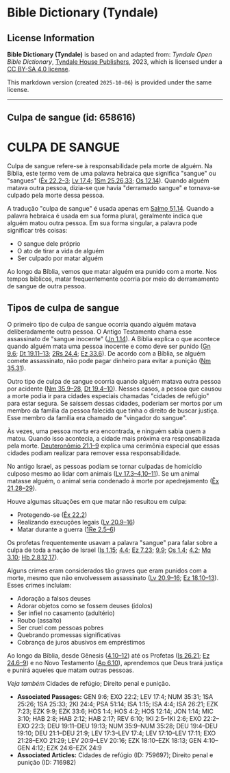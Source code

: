 # Bible Dictionary (Tyndale)

## License Information

**Bible Dictionary (Tyndale)** is based on and adapted from: _Tyndale Open Bible Dictionary_, [Tyndale House Publishers](https://tyndaleopenresources.com/), 2023, which is licensed under a [CC BY-SA 4.0 license](https://creativecommons.org/licenses/by-sa/4.0/legalcode.en).

This markdown version (created `2025-10-06`) is provided under the same license.



--------------------------------

## Culpa de sangue (id: 658616)

CULPA DE SANGUE
===============

Culpa de sangue refere\-se à responsabilidade pela morte de alguém. Na Bíblia, este termo vem de uma palavra hebraica que significa "sangue" ou "sangues" ([Êx 22\.2–3](https://ref.ly/Exod22:2-Exod22:3); [Lv 17\.4](https://ref.ly/Lev17:4); [1Sm 25\.26,33](https://ref.ly/1Sam25:26,1Sam25:33); [Os 12\.14](https://ref.ly/Hos12:14)). Quando alguém matava outra pessoa, dizia\-se que havia "derramado sangue" e tornava\-se culpado pela morte dessa pessoa.

A tradução "culpa de sangue" é usada apenas em [Salmo 51\.14](https://ref.ly/Ps51:14). Quando a palavra hebraica é usada em sua forma plural, geralmente indica que alguém matou outra pessoa. Em sua forma singular, a palavra pode significar três coisas:

* O sangue dele próprio
* O ato de tirar a vida de alguém
* Ser culpado por matar alguém

Ao longo da Bíblia, vemos que matar alguém era punido com a morte. Nos tempos bíblicos, matar frequentemente ocorria por meio do derramamento de sangue de outra pessoa.

Tipos de culpa de sangue
------------------------

O primeiro tipo de culpa de sangue ocorria quando alguém matava deliberadamente outra pessoa. O Antigo Testamento chama esse assassinato de "sangue inocente" ([Jn 1\.14](https://ref.ly/Jonah1:14)). A Bíblia explica o que acontece quando alguém mata uma pessoa inocente e como deve ser punido ([Gn 9\.6](https://ref.ly/Gen9:6); [Dt 19\.11–13](https://ref.ly/Deut19:11-Deut19:13); [2Rs 24\.4](https://ref.ly/2Kgs24:4); [Ez 33\.6](https://ref.ly/Ezek33:6)). De acordo com a Bíblia, se alguém comete assassinato, não pode pagar dinheiro para evitar a punição ([Nm 35\.31](https://ref.ly/Num35:31)).

Outro tipo de culpa de sangue ocorria quando alguém matava outra pessoa por acidente ([Nm 35\.9–28](https://ref.ly/Num35:9-Num35:28), [Dt 19\.4–10](https://ref.ly/Deut19:4-Deut19:10)). Nesses casos, a pessoa que causou a morte podia ir para cidades especiais chamadas "cidades de refúgio" para estar segura. Se saíssem dessas cidades, poderiam ser mortos por um membro da família da pessoa falecida que tinha o direito de buscar justiça. Esse membro da família era chamado de "vingador do sangue".

Às vezes, uma pessoa morta era encontrada, e ninguém sabia quem a matou. Quando isso acontecia, a cidade mais próxima era responsabilizada pela morte. [Deuteronômio 21\.1–9](https://ref.ly/Deut21:1-Deut21:9) explica uma cerimônia especial que essas cidades podiam realizar para remover essa responsabilidade.

No antigo Israel, as pessoas podiam se tornar culpadas de homicídio culposo mesmo ao lidar com animais ([Lv 17\.3–4,10–11](https://ref.ly/Lev17:3-Lev17:4,Lev17:10-Lev17:11)). Se um animal matasse alguém, o animal seria condenado à morte por apedrejamento ([Êx 21\.28–29](https://ref.ly/Exod21:28-Exod21:29)).

Houve algumas situações em que matar não resultou em culpa:

* Protegendo\-se ([Êx 22\.2](https://ref.ly/Exod22:2))
* Realizando execuções legais ([Lv 20\.9–16](https://ref.ly/Lev20:9-Lev20:16))
* Matar durante a guerra ([1Re 2\.5–6](https://ref.ly/1Kgs2:5-1Kgs2:6))

Os profetas frequentemente usavam a palavra "sangue" para falar sobre a culpa de toda a nação de Israel ([Is 1\.15](https://ref.ly/Isa1:15); [4\.4](https://ref.ly/Isa4:4); [Ez 7\.23](https://ref.ly/Ezek7:23); [9\.9](https://ref.ly/Ezek9:9); [Os 1\.4](https://ref.ly/Hos1:4); [4\.2](https://ref.ly/Hos4:2); [Mq 3\.10](https://ref.ly/Mic3:10); [Hb 2\.8,12,17](https://ref.ly/Hab2:8,Hab2:12,Hab2:17)).

Alguns crimes eram considerados tão graves que eram punidos com a morte, mesmo que não envolvessem assassinato ([Lv 20\.9–16](https://ref.ly/Lev20:9-Lev20:16); [Ez 18\.10–13](https://ref.ly/Ezek18:10-Ezek18:13)). Esses crimes incluíam:

* Adoração a falsos deuses
* Adorar objetos como se fossem deuses (ídolos)
* Ser infiel no casamento (adultério)
* Roubo (assalto)
* Ser cruel com pessoas pobres
* Quebrando promessas significativas
* Cobrança de juros abusivos em empréstimos

Ao longo da Bíblia, desde Gênesis ([4\.10–12](https://ref.ly/Gen4:10-Gen4:12)) até os Profetas ([Is 26\.21](https://ref.ly/Isa26:21); [Ez 24\.6–9](https://ref.ly/Ezek24:6-Ezek24:9)) e no Novo Testamento ([Ap 6\.10](https://ref.ly/Rev6:10)), aprendemos que Deus trará justiça e punirá aqueles que matam outras pessoas.

*Veja também* Cidades de refúgio; Direito penal e punição.

* **Associated Passages:** GEN 9:6; EXO 22:2; LEV 17:4; NUM 35:31; 1SA 25:26; 1SA 25:33; 2KI 24:4; PSA 51:14; ISA 1:15; ISA 4:4; ISA 26:21; EZK 7:23; EZK 9:9; EZK 33:6; HOS 1:4; HOS 4:2; HOS 12:14; JON 1:14; MIC 3:10; HAB 2:8; HAB 2:12; HAB 2:17; REV 6:10; 1KI 2:5–1KI 2:6; EXO 22:2–EXO 22:3; DEU 19:11–DEU 19:13; NUM 35:9–NUM 35:28; DEU 19:4–DEU 19:10; DEU 21:1–DEU 21:9; LEV 17:3–LEV 17:4; LEV 17:10–LEV 17:11; EXO 21:28–EXO 21:29; LEV 20:9–LEV 20:16; EZK 18:10–EZK 18:13; GEN 4:10–GEN 4:12; EZK 24:6–EZK 24:9
* **Associated Articles:** Cidades de refúgio (ID: 759697); Direito penal e punição (ID: 716982)

